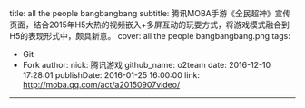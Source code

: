 title: all the people bangbangbang
subtitle: 腾讯MOBA手游《全民超神》宣传页面，结合2015年H5大热的视频嵌入+多屏互动的玩耍方式，将游戏模式融合到H5的表现形式中，颇具新意。
cover: all the people bangbangbang.png
tags:
  - Git
  - Fork
author:
  nick: 腾讯游戏
  github_name: o2team
date: 2016-12-10 17:28:01
publishDate: 2016-01-25 16:00:00
link: http://moba.qq.com/act/a20150907video/
---

<!-- more -->
